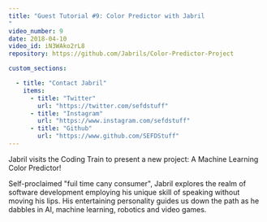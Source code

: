 ```yaml
---
title: "Guest Tutorial #9: Color Predictor with Jabril
"
video_number: 9
date: 2018-04-10
video_id: iN3WAko2rL8
repository: https://github.com/Jabrils/Color-Predictor-Project

custom_sections:

  - title: "Contact Jabril"
    items:
      - title: "Twitter"
        url: "https://twitter.com/sefdstuff"
      - title: "Instagram"
        url: "https://www.instagram.com/sefdstuff"
      - title: "Github"
        url: "https://www.github.com/SEFDStuff"
---
```


Jabril visits the Coding Train to present a new project: A Machine Learning Color Predictor!

Self-proclaimed "fuil time cany consumer", Jabril explores the realm of software development employing his unique skill of speaking without moving his lips. His entertaining personality guides us down the path as he dabbles in AI, machine learning, robotics and video games.
